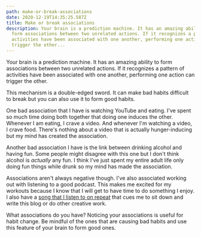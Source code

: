 ```yaml
---
path: make-or-break-associations
date: 2020-12-19T14:35:25.587Z
title: Make or break associations
description: Your brain is a prediction machine. It has an amazing ability to
  form associations between two unrelated actions. If it recognizes a pattern of
  activities have been associated with one another, performing one action can
  trigger the other...
---
```

Your brain is a prediction machine. It has an amazing ability to form associations between two unrelated actions. If it recognizes a pattern of activities have been associated with one another, performing one action can trigger the other.

This mechanism is a double-edged sword. It can make bad habits difficult to break but you can also use it to form good habits.

One bad association that I have is watching YouTube and eating. I've spent so much time doing both together that doing one induces the other. Whenever I am eating, I crave a video. And whenever I'm watching a video, I crave food. There's nothing about a video that is actually hunger-inducing but my mind has created the association.

Another bad association I have is the link between drinking alcohol and having fun. Some people might disagree with this one but I don't think alcohol is *actually* any fun. I think I've just spent my entire adult life only doing fun things while drunk so my mind has made the association.

Associations aren't always negative though. I've also associated working out with listening to a good podcast. This makes me excited for my workouts because I know that I will get to have time to do something I enjoy. I also have a [song that I listen to on repeat](https://jeffcannon.dev/blog/using-music-as-a-cue/) that cues me to sit down and write this blog or do other creative work.

What associations do you have? Noticing your associations is useful for habit change. Be mindful of the ones that are causing bad habits and use this feature of your brain to form good ones.